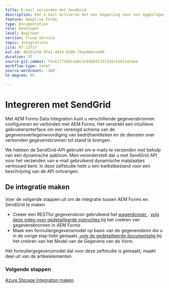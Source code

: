```yaml
---
title: E-mail verzenden met SendGrid
description: Een e-mail activeren met een koppeling naar het opgeslagen formulier
feature: Adaptive Forms
type: Documentation
role: Developer
level: Beginner
version: Cloud Service
topic: Integrations
jira: KT-13717
exl-id: 4b2d1e50-9fa1-4934-820b-7dae984cee00
duration: 37
source-git-commit: f4c621f3a9caa8c2c64b8323312343fe421a5aee
workflow-type: tm+mt
source-wordcount: '183'
ht-degree: 0%

---
```


# Integreren met SendGrid

Met AEM Forms Data Integration kunt u verschillende gegevensbronnen configureren en verbinden met AEM Forms. Het verstrekt een intuïtieve gebruikersinterface om een verenigd schema van de gegevensvertegenwoordiging van bedrijfsentiteiten en de diensten over verbonden gegevensbronnen tot stand te brengen.

We hebben de SendGrid-API gebruikt om e-mails te verzenden met behulp van een dynamische sjabloon. Men veronderstelt dat u met SendGrid API voor het verzenden van e-mail gebruikend dynamische malplaatjes vertrouwd bent. In deze zelfstudie hebt u een kwikstbestand voor een beschrijving van de API ontvangen.

## De integratie maken

Voer de volgende stappen uit om de integratie tussen AEM Forms en SendGrid te maken

* Creeer een RESTful gegevensbron gebruikend het [ wagerdossier ](./assets/SendGridWithDynamicTemplate.yaml). [ volg deze video voor gedetailleerde instructies ](https://experienceleague.adobe.com/docs/experience-manager-learn/forms/ic-web-channel-tutorial/parttwo.html) bij het creëren van gegevensbronnen in AEM Forms
* Maak een formuliergegevensmodel op basis van de gegevensbron die u in de vorige stap hebt gemaakt.[ volg de gedetailleerde documentatie ](https://experienceleague.adobe.com/docs/experience-manager-cloud-service/content/forms/integrate/use-form-data-model/create-form-data-models.html) bij het creëren van het Model van de Gegevens van de Vorm.

Het formuliergegevensmodel dat voor deze zelfstudie is gemaakt, maakt deel uit van de artikelelementen.

### Volgende stappen

[Azure Storage Integration maken](./create-fdm.md)
